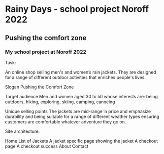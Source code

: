 # Rainy Days - school project Noroff 2022

## Pushing the comfort zone 


### My school project at Noroff 2022



Task:

An online shop selling men's and women’s rain jackets. They are designed for a range of different outdoor activities that enriches people's lives.

Slogan
Pushing the Comfort Zone

Target audience
Men and women aged 30 to 50 whose interests are: being outdoors, hiking, exploring, skiing, camping, canoeing

Unique selling points
The jackets are mid-range in price and emphasize durability and being suitable for a range of different weather types ensuring customers are comfortable whatever adventure they go on.

Site architecture:

Home
List of Jackets
A jacket specific page showing the jacket
A checkout page
A checkout success
About
Contact

